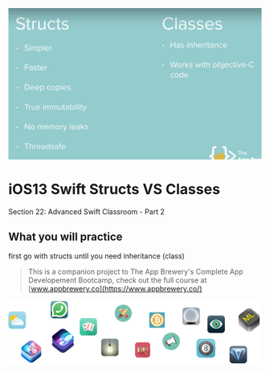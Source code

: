 ![App Brewery Banner](Documentation/swift-structs-vs-classes.png)

# iOS13 Swift Structs VS Classes

Section 22: Advanced Swift Classroom - Part 2

## What you will practice

first go with structs until you need inheritance (class)

>This is a companion project to The App Brewery's Complete App Developement Bootcamp, check out the full course at [www.appbrewery.co](https://www.appbrewery.co/)

![End Banner](Documentation/readme-end-banner.png)

